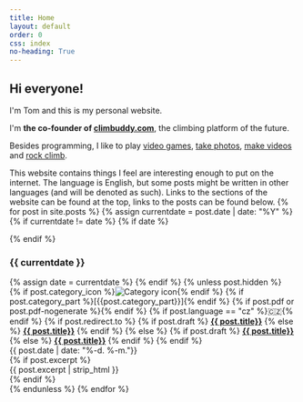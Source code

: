 ```yaml
---
title: Home
layout: default
order: 0
css: index
no-heading: True
---
```


## Hi everyone!

I'm Tom and this is my personal website.

I'm **the co-founder of [climbuddy.com](https://climbuddy.com)**, the climbing platform of the future.

Besides programming, I like to play <a class='secret' href='/assets/nolife.webp'>video games</a>, [take photos](/photos/), [make videos](/videos/) and [rock climb](/climbing/).

This website contains things I feel are interesting enough to put on the internet.
The language is English, but some posts might be written in other languages (and will be denoted as such).
Links to the sections of the website can be found at the top, links to the posts can be found below.
{% for post in site.posts %}
{% assign currentdate = post.date | date: "%Y" %}
{% if currentdate != date %}
{% if date %}
</div>
{% endif %}

### {{ currentdate }}
<div class="spacer">
{% assign date = currentdate %}
{% endif %}
{% unless post.hidden %}
<div class="post-item">
	<div class="post-header">
		<div class="post-title-row">
			{% if post.category_icon %}<img class='icon' src='{{post.category_icon}}' alt="Category icon"/>{% endif %}
			{% if post.category_part %}<span class='category-tag'>[<span class='mono'>{{post.category_part}}</span>]</span>{% endif %}
			{% if post.pdf or post.pdf-nogenerate %}<a href="/assets/{{post.url | split: "/" | last}}.pdf" class="post-icon" aria-label="PDF"><i class="fa-solid fa-file-pdf"></i></a>{% endif %}
			{% if post.language == "cz" %}<span class="language-flag">🇨🇿</span>{% endif %}
			<span class="post-title-link">
			{% if post.redirect.to %}
				{% if post.draft %}
					<a href="{{ post.redirect.to }}" class="red main-link"><strong>{{ post.title}}</strong></a>
				{% else %}
					<a href="{{ post.redirect.to }}" class="main-link"><strong>{{ post.title}}</strong></a>
				{% endif %}
			{% else %}
				{% if post.draft %}
					<a href="{{ post.url }}" class="red main-link"><strong>{{ post.title}}</strong></a>
				{% else %}
					<a href="{{ post.url }}" class="main-link"><strong>{{ post.title}}</strong></a>
				{% endif %}
			{% endif %}
			</span>
		</div>
		<div class="post-date">
			<span markdown="1">{{ post.date  | date: "%-d. %-m."}}</span>
		</div>
	</div>
	{% if post.excerpt %}
	<div class="post-excerpt">
		{{ post.excerpt | strip_html }}
	</div>
	{% endif %}
</div>
{% endunless %}
{% endfor %}

<div class="spacer"></div>
